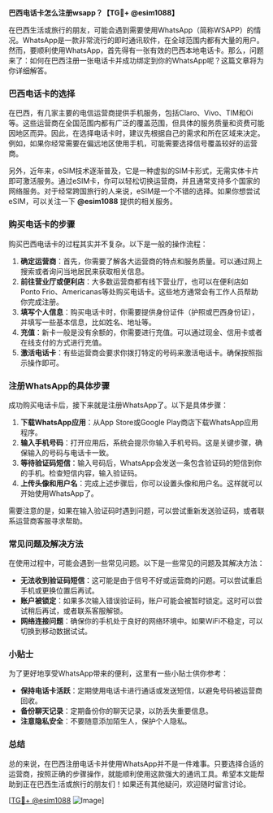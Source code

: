 **巴西电话卡怎么注册wsapp？【TG💪+ @esim1088】**

在巴西生活或旅行的朋友，可能会遇到需要使用WhatsApp（简称WSAPP）的情况。WhatsApp是一款非常流行的即时通讯软件，在全球范围内都有大量的用户。然而，要顺利使用WhatsApp，首先得有一张有效的巴西本地电话卡。那么，问题来了：如何在巴西注册一张电话卡并成功绑定到你的WhatsApp呢？这篇文章将为你详细解答。

### 巴西电话卡的选择

在巴西，有几家主要的电信运营商提供手机服务，包括Claro、Vivo、TIM和Oi等。这些运营商在全国范围内都有广泛的覆盖范围，但具体的服务质量和资费可能因地区而异。因此，在选择电话卡时，建议先根据自己的需求和所在区域来决定。例如，如果你经常需要在偏远地区使用手机，可能需要选择信号覆盖较好的运营商。

另外，近年来，eSIM技术逐渐普及，它是一种虚拟的SIM卡形式，无需实体卡片即可激活服务。通过eSIM卡，你可以轻松切换运营商，并且通常支持多个国家的网络服务。对于经常跨国旅行的人来说，eSIM是一个不错的选择。如果你想尝试eSIM，可以关注一下 **@esim1088** 提供的相关服务。

### 购买电话卡的步骤

购买巴西电话卡的过程其实并不复杂。以下是一般的操作流程：

1. **确定运营商**：首先，你需要了解各大运营商的特点和服务质量。可以通过网上搜索或者询问当地居民来获取相关信息。
2. **前往营业厅或便利店**：大多数运营商都有线下营业厅，也可以在便利店如Ponto Frio、Americanas等处购买电话卡。这些地方通常会有工作人员帮助你完成注册。
3. **填写个人信息**：购买电话卡时，你需要提供身份证件（护照或巴西身份证），并填写一些基本信息，比如姓名、地址等。
4. **充值**：新卡一般是没有余额的，你需要进行充值。可以通过现金、信用卡或者在线支付的方式进行充值。
5. **激活电话卡**：有些运营商会要求你拨打特定的号码来激活电话卡。确保按照指示操作即可。

### 注册WhatsApp的具体步骤

成功购买电话卡后，接下来就是注册WhatsApp了。以下是具体步骤：

1. **下载WhatsApp应用**：从App Store或Google Play商店下载WhatsApp应用程序。
2. **输入手机号码**：打开应用后，系统会提示你输入手机号码。这是关键步骤，确保输入的号码与电话卡一致。
3. **等待验证码短信**：输入号码后，WhatsApp会发送一条包含验证码的短信到你的手机。检查短信内容，输入验证码。
4. **上传头像和用户名**：完成上述步骤后，你可以设置头像和用户名。这样就可以开始使用WhatsApp了。

需要注意的是，如果在输入验证码时遇到问题，可以尝试重新发送验证码，或者联系运营商客服寻求帮助。

### 常见问题及解决方法

在使用过程中，可能会遇到一些常见问题。以下是一些常见的问题及其解决方法：

- **无法收到验证码短信**：这可能是由于信号不好或运营商的问题。可以尝试重启手机或更换位置后再试。
- **账户被锁定**：如果多次输入错误验证码，账户可能会被暂时锁定。这时可以尝试稍后再试，或者联系客服解锁。
- **网络连接问题**：确保你的手机处于良好的网络环境中。如果WiFi不稳定，可以切换到移动数据试试。

### 小贴士

为了更好地享受WhatsApp带来的便利，这里有一些小贴士供你参考：

- **保持电话卡活跃**：定期使用电话卡进行通话或发送短信，以避免号码被运营商回收。
- **备份聊天记录**：定期备份你的聊天记录，以防丢失重要信息。
- **注意隐私安全**：不要随意添加陌生人，保护个人隐私。

### 总结

总的来说，在巴西注册电话卡并使用WhatsApp并不是一件难事。只要选择合适的运营商，按照正确的步骤操作，就能顺利使用这款强大的通讯工具。希望本文能帮助到正在巴西生活或旅行的朋友们！如果还有其他疑问，欢迎随时留言讨论。

[[TG💪+ @esim1088](https://t.me/s/esim1088) ![Image](https://i.postimg.cc/4NQfJmqS/Snipaste-2025-05-13-00-14-12.png)]